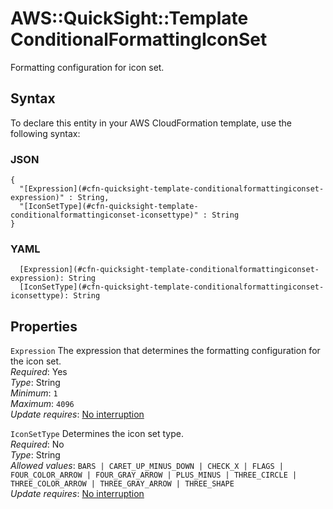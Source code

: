 # AWS::QuickSight::Template ConditionalFormattingIconSet<a name="aws-properties-quicksight-template-conditionalformattingiconset"></a>

Formatting configuration for icon set\.

## Syntax<a name="aws-properties-quicksight-template-conditionalformattingiconset-syntax"></a>

To declare this entity in your AWS CloudFormation template, use the following syntax:

### JSON<a name="aws-properties-quicksight-template-conditionalformattingiconset-syntax.json"></a>

```
{
  "[Expression](#cfn-quicksight-template-conditionalformattingiconset-expression)" : String,
  "[IconSetType](#cfn-quicksight-template-conditionalformattingiconset-iconsettype)" : String
}
```

### YAML<a name="aws-properties-quicksight-template-conditionalformattingiconset-syntax.yaml"></a>

```
  [Expression](#cfn-quicksight-template-conditionalformattingiconset-expression): String
  [IconSetType](#cfn-quicksight-template-conditionalformattingiconset-iconsettype): String
```

## Properties<a name="aws-properties-quicksight-template-conditionalformattingiconset-properties"></a>

`Expression`  <a name="cfn-quicksight-template-conditionalformattingiconset-expression"></a>
The expression that determines the formatting configuration for the icon set\.  
*Required*: Yes  
*Type*: String  
*Minimum*: `1`  
*Maximum*: `4096`  
*Update requires*: [No interruption](https://docs.aws.amazon.com/AWSCloudFormation/latest/UserGuide/using-cfn-updating-stacks-update-behaviors.html#update-no-interrupt)

`IconSetType`  <a name="cfn-quicksight-template-conditionalformattingiconset-iconsettype"></a>
Determines the icon set type\.  
*Required*: No  
*Type*: String  
*Allowed values*: `BARS | CARET_UP_MINUS_DOWN | CHECK_X | FLAGS | FOUR_COLOR_ARROW | FOUR_GRAY_ARROW | PLUS_MINUS | THREE_CIRCLE | THREE_COLOR_ARROW | THREE_GRAY_ARROW | THREE_SHAPE`  
*Update requires*: [No interruption](https://docs.aws.amazon.com/AWSCloudFormation/latest/UserGuide/using-cfn-updating-stacks-update-behaviors.html#update-no-interrupt)
